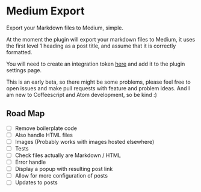 # Medium Export

Export your Markdown files to Medium, simple.

At the moment the plugin will export your markdown files to Medium, it uses the first level 1 heading as a post title, and assume that it is correctly formatted.

You will need to create an integration token [here](https://medium.com/me/settings) and add it to the plugin settings page.

This is an early beta, so there might be some problems, please feel free to open issues and make pull requests with feature and problem ideas. And I am new to Coffeescript and Atom development, so be kind :)

## Road Map

- [ ] Remove boilerplate code
- [ ] Also handle HTML files
- [ ] Images (Probably works with images hosted elsewhere)
- [ ] Tests
- [ ] Check files actually are Markdown / HTML
- [ ] Error handle
- [ ] Display a popup with resulting post link
- [ ] Allow for more configuration of posts
- [ ] Updates to posts